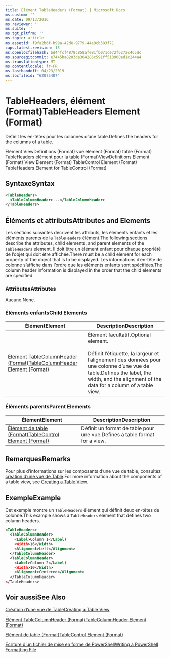 ```yaml
---
title: Élément TableHeaders (Format) | Microsoft Docs
ms.custom: ''
ms.date: 09/13/2016
ms.reviewer: ''
ms.suite: ''
ms.tgt_pltfrm: ''
ms.topic: article
ms.assetid: f9fa2b6f-b99a-42de-9779-44e9cb583f71
caps.latest.revision: 15
ms.openlocfilehash: bd44fcf4878c858afe81fb071ce72f627ac465dc
ms.sourcegitcommit: e7445ba8203da304286c591ff513900ad1c244a4
ms.translationtype: MT
ms.contentlocale: fr-FR
ms.lasthandoff: 04/23/2019
ms.locfileid: "62075407"
---
```

# <a name="tableheaders-element-format"></a><span data-ttu-id="176b2-102">TableHeaders, élément (Format)</span><span class="sxs-lookup"><span data-stu-id="176b2-102">TableHeaders Element (Format)</span></span>

<span data-ttu-id="176b2-103">Définit les en-têtes pour les colonnes d’une table.</span><span class="sxs-lookup"><span data-stu-id="176b2-103">Defines the headers for the columns of a table.</span></span>

<span data-ttu-id="176b2-104">Élément ViewDefinitions (Format) vue élément (Format) table (Format) TableHeaders élément pour la table (Format)</span><span class="sxs-lookup"><span data-stu-id="176b2-104">ViewDefinitions Element (Format) View Element (Format) TableControl Element (Format) TableHeaders Element for TableControl (Format)</span></span>

## <a name="syntax"></a><span data-ttu-id="176b2-105">Syntaxe</span><span class="sxs-lookup"><span data-stu-id="176b2-105">Syntax</span></span>

```xml
<TableHeaders>
  <TableColumnHeader>...</TableColumnHeader>
</TableHeaders>

```

## <a name="attributes-and-elements"></a><span data-ttu-id="176b2-106">Éléments et attributs</span><span class="sxs-lookup"><span data-stu-id="176b2-106">Attributes and Elements</span></span>

<span data-ttu-id="176b2-107">Les sections suivantes décrivent les attributs, les éléments enfants et les éléments parents de la `TableHeaders` élément.</span><span class="sxs-lookup"><span data-stu-id="176b2-107">The following sections describe the attributes, child elements, and parent elements of the `TableHeaders` element.</span></span> <span data-ttu-id="176b2-108">Il doit être un élément enfant pour chaque propriété de l’objet qui doit être affichée.</span><span class="sxs-lookup"><span data-stu-id="176b2-108">There must be a child element for each property of the object that is to be displayed.</span></span> <span data-ttu-id="176b2-109">Les informations d’en-tête de colonne s’affiche dans l’ordre que les éléments enfants sont spécifiées.</span><span class="sxs-lookup"><span data-stu-id="176b2-109">The column header information is displayed in the order that the child elements are specified.</span></span>

### <a name="attributes"></a><span data-ttu-id="176b2-110">Attributes</span><span class="sxs-lookup"><span data-stu-id="176b2-110">Attributes</span></span>

<span data-ttu-id="176b2-111">Aucune.</span><span class="sxs-lookup"><span data-stu-id="176b2-111">None.</span></span>

### <a name="child-elements"></a><span data-ttu-id="176b2-112">Éléments enfants</span><span class="sxs-lookup"><span data-stu-id="176b2-112">Child Elements</span></span>

|<span data-ttu-id="176b2-113">Élément</span><span class="sxs-lookup"><span data-stu-id="176b2-113">Element</span></span>|<span data-ttu-id="176b2-114">Description</span><span class="sxs-lookup"><span data-stu-id="176b2-114">Description</span></span>|
|-------------|-----------------|
|[<span data-ttu-id="176b2-115">Élément TableColumnHeader (Format)</span><span class="sxs-lookup"><span data-stu-id="176b2-115">TableColumnHeader Element (Format)</span></span>](./tablecolumnheader-element-format.md)|<span data-ttu-id="176b2-116">Élément facultatif.</span><span class="sxs-lookup"><span data-stu-id="176b2-116">Optional element.</span></span><br /><br /> <span data-ttu-id="176b2-117">Définit l’étiquette, la largeur et l’alignement des données pour une colonne d’une vue de table.</span><span class="sxs-lookup"><span data-stu-id="176b2-117">Defines the label, the width, and the alignment of the data for a column of a table view.</span></span>|

### <a name="parent-elements"></a><span data-ttu-id="176b2-118">Éléments parents</span><span class="sxs-lookup"><span data-stu-id="176b2-118">Parent Elements</span></span>

|<span data-ttu-id="176b2-119">Élément</span><span class="sxs-lookup"><span data-stu-id="176b2-119">Element</span></span>|<span data-ttu-id="176b2-120">Description</span><span class="sxs-lookup"><span data-stu-id="176b2-120">Description</span></span>|
|-------------|-----------------|
|[<span data-ttu-id="176b2-121">Élément de table (Format)</span><span class="sxs-lookup"><span data-stu-id="176b2-121">TableControl Element (Format)</span></span>](./tablecontrol-element-format.md)|<span data-ttu-id="176b2-122">Définit un format de table pour une vue.</span><span class="sxs-lookup"><span data-stu-id="176b2-122">Defines a table format for a view.</span></span>|

## <a name="remarks"></a><span data-ttu-id="176b2-123">Remarques</span><span class="sxs-lookup"><span data-stu-id="176b2-123">Remarks</span></span>

<span data-ttu-id="176b2-124">Pour plus d’informations sur les composants d’une vue de table, consultez [création d’une vue de Table](./creating-a-table-view.md).</span><span class="sxs-lookup"><span data-stu-id="176b2-124">For more information about the components of a table view, see [Creating a Table View](./creating-a-table-view.md).</span></span>

## <a name="example"></a><span data-ttu-id="176b2-125">Exemple</span><span class="sxs-lookup"><span data-stu-id="176b2-125">Example</span></span>

<span data-ttu-id="176b2-126">Cet exemple montre un `TableHeaders` élément qui définit deux en-têtes de colonne.</span><span class="sxs-lookup"><span data-stu-id="176b2-126">This example shows a `TableHeaders` element that defines two column headers.</span></span>

```xml
<TableHeaders>
  <TableColumnHeader>
    <Label>Column 1</Label)
    <Width>16</Width>
    <Alignment>Left</Alignment>
  </TableColumnHeader>
  <TableColumnHeader>
    <Label>Column 2</Label)
    <Width>10</Width>
    <Alignment>Centered</Alignment>
  </TableColumnHeader>
</TableHeaders>
```

## <a name="see-also"></a><span data-ttu-id="176b2-127">Voir aussi</span><span class="sxs-lookup"><span data-stu-id="176b2-127">See Also</span></span>

[<span data-ttu-id="176b2-128">Création d’une vue de Table</span><span class="sxs-lookup"><span data-stu-id="176b2-128">Creating a Table View</span></span>](./creating-a-table-view.md)

[<span data-ttu-id="176b2-129">Élément TableColumnHeader (Format)</span><span class="sxs-lookup"><span data-stu-id="176b2-129">TableColumnHeader Element (Format)</span></span>](./tablecolumnheader-element-format.md)

[<span data-ttu-id="176b2-130">Élément de table (Format)</span><span class="sxs-lookup"><span data-stu-id="176b2-130">TableControl Element (Format)</span></span>](./tablecontrol-element-format.md)

[<span data-ttu-id="176b2-131">Écriture d’un fichier de mise en forme de PowerShell</span><span class="sxs-lookup"><span data-stu-id="176b2-131">Writing a PowerShell Formatting File</span></span>](./writing-a-powershell-formatting-file.md)

